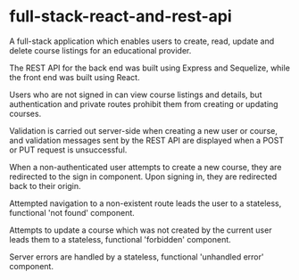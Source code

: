 # full-stack-react-and-rest-api
A full-stack application which enables users to create, read, update and delete course listings for an educational provider. 

The REST API for the back end was built using Express and Sequelize, while the front end was built using React.

Users who are not signed in can view course listings and details, but authentication and private routes prohibit them from creating or updating courses.

Validation is carried out server-side when creating a new user or course, and validation messages sent by the REST API are displayed when a POST or PUT request is unsuccessful.

When a non-authenticated user attempts to create a new course, they are redirected to the sign in component. Upon signing in, they are redirected back to their origin.

Attempted navigation to a non-existent route leads the user to a stateless, functional 'not found' component.

Attempts to update a course which was not created by the current user leads them to a stateless, functional 'forbidden' component.

Server errors are handled by a stateless, functional 'unhandled error' component.

